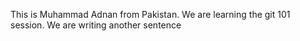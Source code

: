 This is Muhammad Adnan from Pakistan.
We are learning the git 101 session.
We are writing another sentence 

